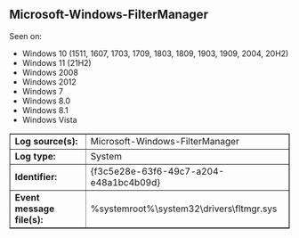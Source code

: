 ## Microsoft-Windows-FilterManager

Seen on:
* Windows 10 (1511, 1607, 1703, 1709, 1803, 1809, 1903, 1909, 2004, 20H2)
* Windows 11 (21H2)
* Windows 2008
* Windows 2012
* Windows 7
* Windows 8.0
* Windows 8.1
* Windows Vista

<table border="1" class="docutils">
  <tbody>
    <tr>
      <td><b>Log source(s):</b></td>
      <td>Microsoft-Windows-FilterManager</td>
    </tr>
    <tr>
      <td><b>Log type:</b></td>
      <td>System</td>
    </tr>
    <tr>
      <td><b>Identifier:</b></td>
      <td>{f3c5e28e-63f6-49c7-a204-e48a1bc4b09d}</td>
    </tr>
    <tr>
      <td><b>Event message file(s):</b></td>
      <td>%systemroot%\system32\drivers\fltmgr.sys</td>
    </tr>
  </tbody>
</table>

&nbsp;

